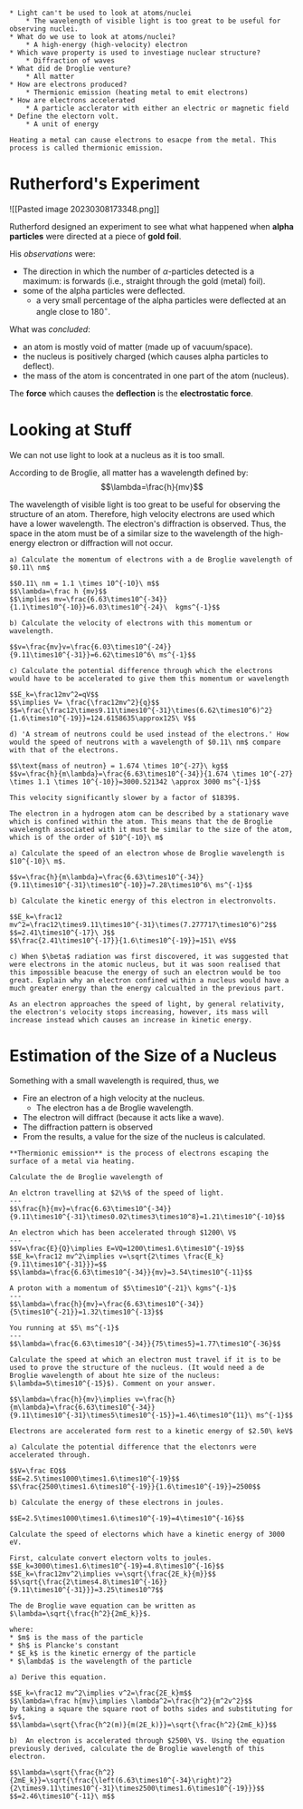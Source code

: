 ```ad-summary
* Light can't be used to look at atoms/nuclei
	* The wavelength of visible light is too great to be useful for observing nuclei.
* What do we use to look at atoms/nuclei?
	* A high-energy (high-velocity) electron
* Which wave property is used to investiage nuclear structure?
	* Diffraction of waves
* What did de Droglie venture?
	* All matter
* How are electrons produced?
	* Thermionic emission (heating metal to emit electrons)
* How are electrons accelerated
	* A particle acclerator with either an electric or magnetic field
* Define the electorn volt.
	* A unit of energy
```

```ad-important
Heating a metal can cause electrons to esacpe from the metal. This process is called thermionic emission.
```

# Rutherford's Experiment
	
![[Pasted image 20230308173348.png]]

Rutherford designed an experiment to see what what happened when **alpha particles** were directed at a piece of **gold foil**.

His *observations* were:
* The direction in which the number of $\alpha$-particles detected is a maximum: is forwards (i.e., straight through the gold (metal) foil).
* some of the alpha particles were deflected.
	* a very small percentage of the alpha particles were deflected at an angle close to $180^\circ$.

What was *concluded*:
* an atom is mostly void of matter (made up of vacuum/space).
* the nucleus is positively charged (which causes alpha particles to deflect).
* the mass of the atom is concentrated in one part of the atom (nucleus).

The **force** which causes the **deflection** is the **electrostatic force**.


# Looking at Stuff
We can not use light to look at a nucleus as it is too small.

According to de Broglie, all matter has a wavelength defined by:
$$\lambda=\frac{h}{mv}$$

The wavelength of visible light is too great to be useful for observing the structure of an atom. Therefore, high velocity electrons are used which have a lower wavelength. The electron's diffraction is observed. Thus, the space in the atom must be of a similar size to the wavelength of the high-energy electron or diffraction will not occur.

```ad-example
a) Calculate the momentum of electrons with a de Broglie wavelength of $0.11\ nm$

$$0.11\ nm = 1.1 \times 10^{-10}\ m$$
$$\lambda=\frac h {mv}$$
$$\implies mv=\frac{6.63\times10^{-34}}{1.1\times10^{-10}}=6.03\times10^{-24}\  kgms^{-1}$$

b) Calculate the velocity of electrons with this momentum or wavelength.

$$v=\frac{mv}v=\frac{6.03\times10^{-24}}{9.11\times10^{-31}}=6.62\times10^6\ ms^{-1}$$

c) Calculate the potential difference through which the electrons would have to be accelerated to give them this momentum or wavelength

$$E_k=\frac12mv^2=qV$$
$$\implies V= \frac{\frac12mv^2}{q}$$
$$=\frac{\frac12\times9.11\times10^{-31}\times(6.62\times10^6)^2}{1.6\times10^{-19}}=124.6158635\approx125\ V$$

d) 'A stream of neutrons could be used instead of the electrons.' How would the speed of neutrons with a wavelength of $0.11\ nm$ compare with that of the electrons.

$$\text{mass of neutron} = 1.674 \times 10^{-27}\ kg$$
$$v=\frac{h}{m\lambda}=\frac{6.63\times10^{-34}}{1.674 \times 10^{-27} \times 1.1 \times 10^{-10}}=3000.521342 \approx 3000 ms^{-1}$$

This velocity significantly slower by a factor of $1839$.
```

```ad-example
The electron in a hydrogen atom can be described by a stationary wave which is confined within the atom. This means that the de Broglie wavelength associated with it must be similar to the size of the atom, which is of the order of $10^{-10}\ m$

a) Calculate the speed of an electron whose de Broglie wavelength is $10^{-10}\ m$.

$$v=\frac{h}{m\lambda}=\frac{6.63\times10^{-34}}{9.11\times10^{-31}\times10^{-10}}=7.28\times10^6\ ms^{-1}$$

b) Calculate the kinetic energy of this electron in electronvolts.

$$E_k=\frac12 mv^2=\frac12\times9.11\times10^{-31}\times(7.277717\times10^6)^2$$
$$=2.41\times10^{-17}\ J$$
$$\frac{2.41\times10^{-17}}{1.6\times10^{-19}}=151\ eV$$

c) When $\beta$ radiation was first discovered, it was suggested that were electrons in the atomic nucleus, but it was soon realised that this impossible beacuse the energy of such an electron would be too great. Explain why an electron confined within a nucleus would have a much greater energy than the energy calcualted in the previous part.

As an electron approaches the speed of light, by general relativity, the electron's velocity stops increasing, however, its mass will increase instead which causes an increase in kinetic energy.
```

# Estimation of the Size of a Nucleus
Something with a small wavelength is required, thus, we
* Fire an electron of a high velocity at the nucleus.
	* The electron has a de Broglie wavelength.
* The electron will diffract (because it acts like a wave).
* The diffraction pattern is observed
* From the results, a value for the size of the nucleus is calculated.

```ad-definition
**Thermionic emission** is the process of electrons escaping the surface of a metal via heating.
```

```ad-example
Calculate the de Broglie wavelength of

An elctron travelling at $2\%$ of the speed of light.
---
$$\frac{h}{mv}=\frac{6.63\times10^{-34}}{9.11\times10^{-31}\times0.02\times3\times10^8}=1.21\times10^{-10}$$

An electron which has been accelerated through $1200\ V$
---
$$V=\frac{E}{Q}\implies E=VQ=1200\times1.6\times10^{-19}$$
$$E_k=\frac12 mv^2\implies v=\sqrt{2\times \frac{E_k}{9.11\times10^{-31}}}=$$
$$\lambda=\frac{6.63\times10^{-34}}{mv}=3.54\times10^{-11}$$

A proton with a momentum of $5\times10^{-21}\ kgms^{-1}$
---
$$\lambda=\frac{h}{mv}=\frac{6.63\times10^{-34}}{5\times10^{-21}}=1.32\times10^{-13}$$

You running at $5\ ms^{-1}$
---
$$\lambda=\frac{6.63\times10^{-34}}{75\times5}=1.77\times10^{-36}$$
```

```ad-example
Calculate the speed at which an electron must travel if it is to be used to prove the structure of the nucleus. (It would need a de Broglie wavelength of about hte size of the nucleus: $\lambda=5\times10^{-15}$). Comment on your answer.

$$\lambda=\frac{h}{mv}\implies v=\frac{h}{m\lambda}=\frac{6.63\times10^{-34}}{9.11\times10^{-31}\times5\times10^{-15}}=1.46\times10^{11}\ ms^{-1}$$
```

```ad-example
Electrons are accelerated form rest to a kinetic energy of $2.50\ keV$

a) Calculate the potential difference that the electonrs were accelerated through.

$$V=\frac EQ$$
$$E=2.5\times1000\times1.6\times10^{-19}$$
$$\frac{2500\times1.6\times10^{-19}}{1.6\times10^{-19}}=2500$$

b) Calculate the energy of these electrons in joules.

$$E=2.5\times1000\times1.6\times10^{-19}=4\times10^{-16}$$
```

```ad-example
Calculate the speed of electorns which have a kinetic energy of 3000 eV.

First, calculate convert electorn volts to joules.
$$E_k=3000\times1.6\times10^{-19}=4.8\times10^{-16}$$
$$E_k=\frac12mv^2\implies v=\sqrt{\frac{2E_k}{m}}$$
$$\sqrt{\frac{2\times4.8\times10^{-16}}{9.11\times10^{-31}}}=3.25\times10^7$$
```

```ad-example
The de Broglie wave equation can be written as $\lambda=\sqrt{\frac{h^2}{2mE_k}}$.

where:
* $m$ is the mass of the particle
* $h$ is Plancke's constant
* $E_k$ is the kinetic ernergy of the particle
* $\lambda$ is the wavelength of the particle

a) Derive this equation.

$$E_k=\frac12 mv^2\implies v^2=\frac{2E_k}m$$
$$\lambda=\frac h{mv}\implies \lambda^2=\frac{h^2}{m^2v^2}$$
by taking a square the square root of boths sides and substituting for $v$,
$$\lambda=\sqrt{\frac{h^2(m)}{m(2E_k)}}=\sqrt{\frac{h^2}{2mE_k}}$$

b)  An electron is accelerated through $2500\ V$. Using the equation previously derived, calculate the de Broglie wavelength of this electron.

$$\lambda=\sqrt{\frac{h^2}{2mE_k}}=\sqrt{\frac{\left(6.63\times10^{-34}\right)^2}{2\times9.11\times10^{-31}\times2500\times1.6\times10^{-19}}}$$
$$=2.46\times10^{-11}\ m$$
```
